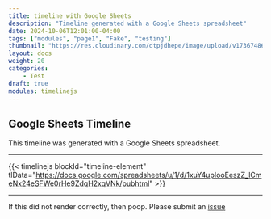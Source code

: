 ```yaml
---
title: timeline with Google Sheets
description: "Timeline generated with a Google Sheets spreadsheet"
date: 2024-10-06T12:01:00-04:00
tags: ["modules", "page1", "Fake", "testing"]
thumbnail: "https://res.cloudinary.com/dtpjdhepe/image/upload/v1736748692/photo-1585670603432-d3da31418757_gc2opc.jpg"
layout: docs
weight: 20
categories:
    - Test
draft: true
modules: timelinejs
---
```


## Google Sheets Timeline

This timeline was generated with a Google Sheets spreadsheet.

---

{{< timelinejs blockId="timeline-element" tlData="https://docs.google.com/spreadsheets/u/1/d/1xuY4upIooEeszZ_lCmeNx24eSFWe0rHe9ZdqH2xqVNk/pubhtml" >}}

---

If this did not render correctly, then poop. Please submit an [issue](https://github.com/anoduck/mod-timelinejs/issues)
